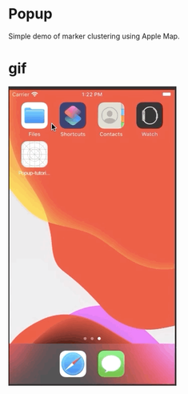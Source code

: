 # Popup

Simple demo of marker clustering using Apple Map.

# gif
 <img src="Popup-tutorials/Resources/screenshot.gif"/>

